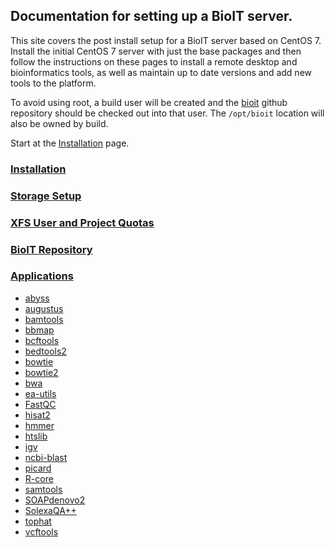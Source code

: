 ## Documentation for setting up a BioIT server.

This site covers the post install setup for a BioIT server based on CentOS 7. Install the initial CentOS 7 server with just the base packages and then follow the instructions on these pages to install a remote desktop and bioinformatics tools, as well as maintain up to date versions and add new tools to the platform.

To avoid using root, a build user will be created and the [bioit](https://github.com/shanesturrock/bioit) github repository should be checked out into that user. The `/opt/bioit` location will also be owned by build. 

Start at the [Installation](Installation.md) page.

### [Installation](Installation.md)
### [Storage Setup](Storage-Setup.md)
### [XFS User and Project Quotas](XFS-User-and-Project-Quotas.md)
### [BioIT Repository](BioIT-repository.md)
### [Applications](Applications.md)
* [abyss](abyss.md)
* [augustus](augustus.md)
* [bamtools](bamtools.md)
* [bbmap](bbmap.md)
* [bcftools](bcftools.md)
* [bedtools2](bedtools2.md)
* [bowtie](bowtie.md)
* [bowtie2](bowtie2.md)
* [bwa](bwa.md)
* [ea-utils](ea-utils.md)
* [FastQC](FastQC.md)
* [hisat2](hisat2.md)
* [hmmer](hmmer.md)
* [htslib](htslib.md)
* [igv](igv.md)
* [ncbi-blast](ncbi-blast.md)
* [picard](picard.md)
* [R-core](R-core.md)
* [samtools](samtools.md)
* [SOAPdenovo2](SOAPdenovo2.md)
* [SolexaQA++](SolexaQA.md)
* [tophat](tophat.md)
* [vcftools](vcftools.md)
